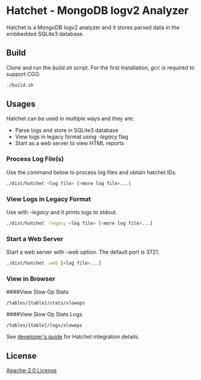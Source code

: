 # Hatchet - MongoDB logv2 Analyzer
Hatchet is a MongoDB logv2 analyzer and it stores parsed data in the embbedded SQLite3 database.

## Build
Clone and run the *build.sh* script.  For the first installation, *gcc* is required to support CGO.
```bash
./build.sh
```

## Usages
Hatchet can be used in multiple ways and they are:
- Parse logs and store in SQLite3 database
- View logs in legacy format using *-legacy* flag
- Start as a web server to view HTML reports

### Process Log File(s)
Use the command below to process log files and obtain hatchet IDs.

```bash
./dist/hatchet <log file> [<more log file>...]
```

### View Logs in Legacy Format
Use with *-legacy* and it prints logs to stdout.
```bash
./dist/hatchet -legacy <log file> [<more log file>...]
```

### Start a Web Server
Start a web server with *-web* option.  The default port is 3721.
```bash
./dist/hatchet -web [<log file>...]
```

### View in Browser
####View Slow Op Stats
```
/tables/{table}/stats/slowops
```

####View Slow Op Stats Logs
```
/tables/{table}/logs/slowops
```

See [developer's guide](README_DEV.md) for Hatchet integration  details.

## License
[Apache-2.0 License](LICENSE)
